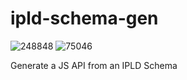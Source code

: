 # ipld-schema-gen

![248848](https://img.shields.io/badge/compiled%20bundle-249k-yellow) ![75046](https://img.shields.io/badge/gzipped%20bundle-75k-yellowgreen)

Generate a JS API from an IPLD Schema
